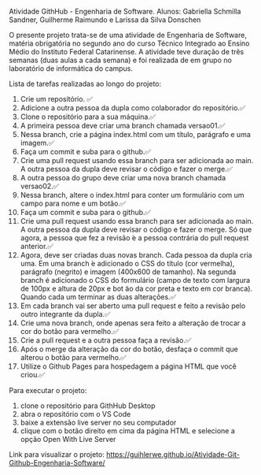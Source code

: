 Atividade GithHub - Engenharia de Software. Alunos: Gabriella Schmilla Sandner, Guilherme Raimundo e Larissa da Silva Donschen

O presente projeto trata-se de uma atividade de Engenharia de Software, matéria obrigatória no segundo ano do curso Técnico Integrado ao Ensino Médio do Instituto Federal Catarinense. A atividade teve duração de três semanas (duas aulas a cada semana) e foi realizada de em grupo no laboratório de informática do campus. 

Lista de tarefas realizadas ao longo do projeto:
1. Crie um repositório. ✅
2. Adicione a outra pessoa da dupla como colaborador do repositório.✅
3. Clone o repositório para a sua máquina.✅
4. A primeira pessoa deve criar uma branch chamada versao01.✅
5. Nessa branch, crie a página index.html com um título, parágrafo e uma imagem.✅
6. Faça um commit e suba para o github.✅
7. Crie uma pull request usando essa branch para ser adicionada ao main. A outra pessoa da dupla
deve revisar o código e fazer o merge.✅
8. A outra pessoa do grupo deve criar uma nova branch chamada versao02.✅
9. Nessa branch, altere o index.html para conter um formulário com um campo para nome e um
botão.✅
10. Faça um commit e suba para o github.✅
11. Crie uma pull request usando essa branch para ser adicionada ao main. A outra pessoa da dupla
deve revisar o código e fazer o merge. Só que agora, a pessoa que fez a revisão  ́e a pessoa contrária
do pull request anterior.✅
12. Agora, deve ser criadas duas novas branch. Cada pessoa da dupla cria uma. Em uma branch  ́e
adicionado o CSS do título (cor vermelha), parágrafo (negrito) e imagem (400x600 de tamanho).
Na segunda branch é adicionado o CSS do formulário (campo de texto com largura de 100px e
altura de 20px e bot ̃ao da cor preta e texto em cor branca). Quando cada um terminar as duas
alterações.✅
13. Em cada branch vai ser aberto uma pull request e feito a revisão pelo outro integrante da dupla.✅
14. Crie uma nova branch, onde apenas sera feito a alteração de trocar a cor do botão para vermelho.✅
15. Crie a pull request e a outra pessoa faça a revisão.✅
16. Após o merge da alteração da cor do botão, desfaça o commit que alterou o botão para vermelho.✅
17. Utilize o Github Pages para hospedagem a página HTML que você criou.✅

Para executar o projeto:
1. clone o repositório para GithHub Desktop
2. abra o repositório com o VS Code
3. baixe a extensão live server no seu computador
4. clique com o botão direito em cima da página HTML e selecione a opção Open With Live Server

Link para visualizar o projeto: https://guihlerwe.github.io/Atividade-Git-Github-Engenharia-Software/
